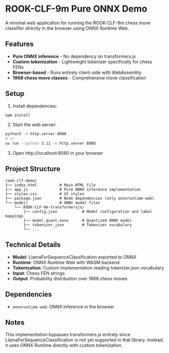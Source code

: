 # ROOK-CLF-9m Pure ONNX Demo

A minimal web application for running the ROOK-CLF-9m chess move classifier directly in the browser using ONNX Runtime Web.

## Features

- **Pure ONNX inference** - No dependency on transformers.js
- **Custom tokenization** - Lightweight tokenizer specifically for chess FENs
- **Browser-based** - Runs entirely client-side with WebAssembly
- **1968 chess move classes** - Comprehensive move classification

## Setup

1. Install dependencies:
```bash
npm install
```

2. Start the web server:
```bash
python3 -m http.server 8080
# or
uv run --python 3.11 -m http.server 8080
```

3. Open http://localhost:8080 in your browser

## Project Structure

```
rook-clf-demo/
├── index.html          # Main HTML file
├── app.js              # Pure ONNX inference implementation
├── styles.css          # UI styles
├── package.json        # Node dependencies (only onnxruntime-web)
└── model/              # ONNX model files
    └── ROOK-CLF-9m-transformersjs/
        ├── config.json           # Model configuration and label mappings
        ├── model.quant.onnx      # Quantized ONNX model
        ├── tokenizer.json        # Tokenizer vocabulary
        └── ...
```

## Technical Details

- **Model**: LlamaForSequenceClassification exported to ONNX
- **Runtime**: ONNX Runtime Web with WASM backend
- **Tokenization**: Custom implementation reading tokenizer.json vocabulary
- **Input**: Chess FEN strings
- **Output**: Probability distribution over 1968 chess moves

## Dependencies

- `onnxruntime-web`: ONNX inference in the browser

## Notes

This implementation bypasses transformers.js entirely since LlamaForSequenceClassification is not yet supported in that library. Instead, it uses ONNX Runtime directly with custom tokenization.